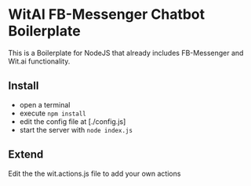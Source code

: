 # WitAI FB-Messenger Chatbot Boilerplate
This is a Boilerplate for NodeJS that already includes FB-Messenger and Wit.ai functionality.

## Install
* open a terminal
* execute `npm install` 
* edit the config file at [./config.js]
* start the server with `node index.js`

## Extend
Edit the the wit.actions.js file to add your own actions